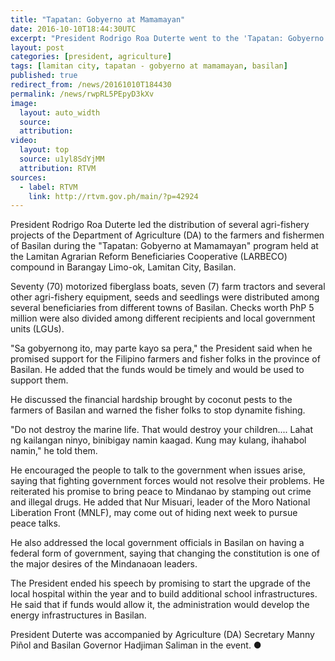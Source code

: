 ```yaml
---
title: "Tapatan: Gobyerno at Mamamayan"
date: 2016-10-10T18:44:30UTC
excerpt: "President Rodrigo Roa Duterte went to the 'Tapatan: Gobyerno at Mamamayan' program of the Department of Agriculture held at the Lamitan Agrarian Reform Beneficiaries Cooperative compound in Lamitan City, Basilan on 10 October 2016."
layout: post
categories: [president, agriculture]
tags: [lamitan city, tapatan - gobyerno at mamamayan, basilan]
published: true
redirect_from: /news/20161010T184430
permalink: /news/rwpRL5PEpyD3kXv
image:
  layout: auto_width
  source: 
  attribution: 
video:
  layout: top
  source: u1yl8SdYjMM
  attribution: RTVM
sources:
  - label: RTVM
    link: http://rtvm.gov.ph/main/?p=42924
---
```


President Rodrigo Roa Duterte led the distribution of several agri-fishery projects of the Department of Agriculture (DA) to the farmers and fishermen of Basilan during the "Tapatan: Gobyerno at Mamamayan" program held at the Lamitan Agrarian Reform Beneficiaries Cooperative (LARBECO) compound in Barangay Limo-ok, Lamitan City, Basilan.

Seventy (70) motorized fiberglass boats, seven (7) farm tractors and several other agri-fishery equipment, seeds and seedlings were distributed among several beneficiaries from different towns of Basilan. Checks worth PhP 5 million were also divided among different recipients and local government units (LGUs).

"Sa gobyernong ito, may parte kayo sa pera," the President said when he promised support for the Filipino farmers and fisher folks in the province of Basilan. He added that the funds would be timely and would be used to support them.

He discussed the financial hardship brought by coconut pests to the farmers of Basilan and warned the fisher folks to stop dynamite fishing.

"Do not destroy the marine life. That would destroy your children.... Lahat ng kailangan ninyo, binibigay namin kaagad. Kung may kulang, ihahabol namin," he told them.

He encouraged the people to talk to the government when issues arise, saying that fighting government forces would not resolve their problems. He reiterated his promise to bring peace to Mindanao by stamping out crime and illegal drugs. He added that Nur Misuari, leader of the Moro National Liberation Front (MNLF), may come out of hiding next week to pursue peace talks.

He also addressed the local government officials in Basilan on having a federal form of government, saying that changing the constitution is one of the major desires of the Mindanaoan leaders.

The President ended his speech by promising to start the upgrade of the local hospital within the year and to build additional school infrastructures. He said that if funds would allow it, the administration would develop the energy infrastructures in Basilan.

President Duterte was accompanied by Agriculture (DA) Secretary Manny Piñol and Basilan Governor Hadjiman Saliman in the event.
&#x25cf;


